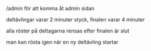 /admin för att komma åt admin sidan

deltävlingar varar 2 minuter styck, finalen varar 4 minuter

alla röster på deltagarna rensas efter finalen är slut

man kan rösta igen när en ny deltävling startar